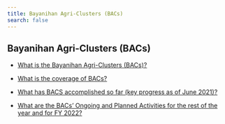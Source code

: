 ```yaml
---
title: Bayanihan Agri-Clusters (BACs)
search: false
---
```


## Bayanihan Agri-Clusters (BACs)


 - [What is the Bayanihan Agri-Clusters (BACs)?](/fy-2022-plan-and-budget/bayanihan-agri-clusters-(bacs)/what-is-the-bayanihan-agri-clusters-(bacs))
    
 - [What is the coverage of BACs?](/fy-2022-plan-and-budget/bayanihan-agri-clusters-(bacs)/what-is-the-coverage-of-bacs)
    
 - [What has BACS accomplished so far (key progress as of June 2021)?](/fy-2022-plan-and-budget/bayanihan-agri-clusters-(bacs)/what-has-bacs-accomplished-so-far-(key-progress-as-of-june-2021))
    
 - [What are the BACs’ Ongoing and Planned Activities for the rest of the year and for FY 2022?](/fy-2022-plan-and-budget/bayanihan-agri-clusters-(bacs)/what-are-the-bacs'-ongoing-and-planned-activities-for-the-rest-of-the-year-and-for-fy-2022)
    
